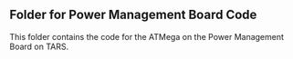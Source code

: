## Folder for Power Management Board Code

This folder contains the code for the ATMega on the Power Management Board on TARS.
